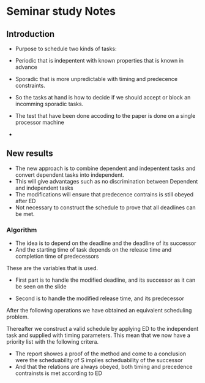 # Seminar study Notes
## Introduction 
* Purpose to schedule two kinds of tasks:
* Periodic that is indepentent with known properties that is known in advance
* Sporadic that is more unpredictable with timing and predecence constraints.
* So the tasks at hand is how to decide if we should accept or block an incomming sporadic tasks.

* The test that have been done accoding to the paper is done on a single processor machine

-
## New results
* The new approach is to combine dependent and indepentent tasks and convert dependent tasks into independent.
* This will give advantages such as no discrimination between Dependent and independent tasks
* The modifications will ensure that predecence contrains is still obeyed after ED
* Not necessary to construct the schedule to prove that all deadlines can be met.

### Algorithm
* The idea is to depend on the deadline and the deadline of its successor
* And the starting time of task depends on the release time and completion time of predecessors

These are the variables that is used.

* First part is to handle the modified deadline, and its successor as it can be seen on the slide

* Second is to handle the modified release time, and its predecessor

After the following operations we have obtained an equivalent scheduling problem. 

Thereafter we construct a valid schedule by applying ED to the independent task and supplied with timing parameters.
This mean that we now have a priority list with the following critera. 
* The report showes a proof of the method and come to a conclusion were the scheduability of S implies scheduability of the successor
* And that the relations are always obeyed, both timing and precedence contrainsts is met according to ED
